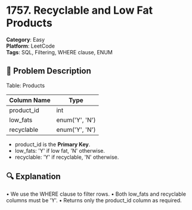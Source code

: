 # 1757. Recyclable and Low Fat Products

**Category**: Easy  
**Platform**: LeetCode  
**Tags**: SQL, Filtering, WHERE clause, ENUM

## 🧾 Problem Description

Table: Products

| Column Name | Type  |
|-------------|--------|
| product_id  | int    |
| low_fats    | enum('Y', 'N') |
| recyclable  | enum('Y', 'N') |

- product_id is the **Primary Key**.
- low_fats: 'Y' if low fat, 'N' otherwise.
- recyclable: 'Y' if recyclable, 'N' otherwise.

## 🔍 Explanation
•	We use the WHERE clause to filter rows.
•	Both low_fats and recyclable columns must be 'Y'.
•	Returns only the product_id column as required.